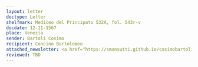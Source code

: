 ```yaml
---
layout: letter
doctype: Letter
shelfmark: Mediceo del Principato 532A, fol. 543r-v
docdate: 12-11-1567
place: Venezia
sender: Bartoli Cosimo
recipient: Concino Bartolomeo
attached_newsletter: <a href="https://smansutti.github.io/cosimobartoli/texts/3080_047/">3080_047</a>
reviewed: TBD
---
```


